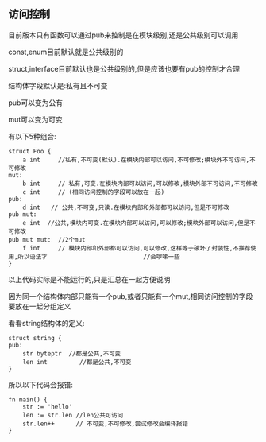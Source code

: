 ## 访问控制



目前版本只有函数可以通过pub来控制是在模块级别,还是公共级别可以调用

const,enum目前默认就是公共级别的

struct,interface目前默认也是公共级别的,但是应该也要有pub的控制才合理



结构体字段默认是:私有且不可变

pub可以变为公有

mut可以变为可变

有以下5种组合:

```
struct Foo {
	a int     //私有,不可变(默认).在模块内部可以访问,不可修改;模块外不可访问,不可修改
mut: 
	b int     // 私有,可变.在模块内部可以访问,可以修改,模块外部不可访问,不可修改
	c int     // (相同访问控制的字段可以放在一起)   
pub: 
	d int   // 公共,不可变,只读.在模块内部和外部都可以访问,但是不可修改
pub mut: 
	e int  //公共,模块内可变.在模块内部可以访问,可以修改;模块外部可以访问,但是不可修改
pub mut mut:  //2个mut
	f int 	  // 模块内部和外部都可以访问,可以修改,这样等于破坏了封装性,不推荐使用,所以语法才							//会啰嗦一些
}             
```

以上代码实际是不能运行的,只是汇总在一起方便说明

因为同一个结构体内部只能有一个pub,或者只能有一个mut,相同访问控制的字段要放在一起分组定义

看看string结构体的定义:

```
struct string {
pub:
	str byteptr  //都是公共,不可变
	len int 		//都是公共,不可变
}
```

所以以下代码会报错:

```
fn main() {
	str := 'hello'
	len := str.len //len公共可访问
	str.len++      // 不可变,不可修改,尝试修改会编译报错
}
```

